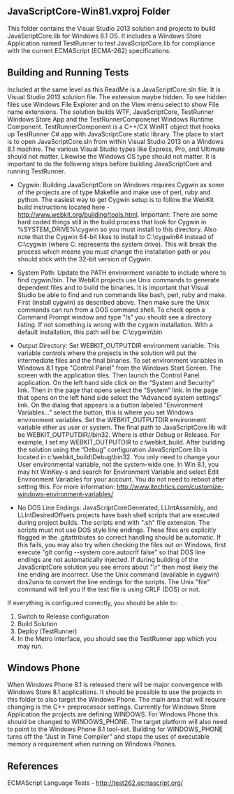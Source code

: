 ﻿JavaScriptCore-Win81.vxproj Folder
----------------------------------

This folder contains the Visual Studio 2013 solution and projects to build JavaScriptCore.lib for Windows 8.1 OS. It includes a Windows Store Application named TestRunner to test JavaScriptCore.lib for compliance with the current ECMAScript (ECMA-262) specifications.

Building and Running Tests
--------------------------

Included at the same level as this ReadMe is a JavaScriptCore.sln file. It is Visual Studio 2013 solution file. The extension maybe hidden. To see hidden files use Windows File Explorer and on the View menu select to show File name extensions. The solution builds WTF, JavaScriptCore, TestRunner Windows Store App and the TestRunnerComponenet Windows Runtime Component. TestRunnerComponent is a C++/CX WinRT object that hooks up TestRunner C# app with JavaScriptCore static library. The place to start is to open JavaScriptCore.sln from within Visual Studio 2013 on a Windows 8.1 machine. The various Visual Studio types like Express, Pro, and Ultimate should not matter. Likewise the Windows OS type should not matter. It is important to do the following steps before building JavaScriptCore and running TestRunner.

- Cygwin: Building JavaScriptCore on Windows requires Cygwin as some of the projects are of type Makefile and make use of perl, ruby and python. The easiest way to get Cygwin setup is to follow the WebKit build instructions located here - http://www.webkit.org/building/tools.html. Important: There are some hard coded things still in the build process that look for Cygwin in %SYSTEM_DRIVE%\cygwin so you must install to this directory. Also note that the Cygwin 64-bit likes to install to C:\cygwin64 instead of C:\cygwin (where C: represents the system drive). This will break the process which means you must change the installation path or you should stick with the 32-bit version of Cygwin.

- System Path: Update the PATH environment variable to include where to find cygwin/bin. The WebKit projects use Unix commands to generate dependent files and to build the binaries. It is important that Visual Studio be able to find and run commands like bash, perl, ruby and make. First (install cygwin) as described above. Then make sure the Unix commands can run from a DOS command shell. To check open a Command Prompt window and type "ls" you should see a directory listing. If not something is wrong with the cygwin installation. With a default installation, this path will be: C:\cygwin\bin

- Output Directory: Set WEBKIT_OUTPUTDIR environment variable. This variable controls where the projects in the solution will put the intermediate files and the final binaries. To set environment variables in Windows 8.1 type "Control Panel" from the Windows Start Screen. The screen with the application tiles. Then launch the Control Panel application. On the left hand side click on the “System and Security” link. Then in the page that opens select the “System” link. In the page that opens on the left hand side select the “Advanced system settings” link. On the dialog that appears is a button labeled "Environment Variables..." select the button, this is where you set Windows environment variables. Set the WEBKIT_OUTPUTDIR environment variable ether as user or system. The final path to JavaScriptCore.lib will be WEBKIT_OUTPUTDIR/<CONFIGURATION>/bin32. Where <CONFIGURATION> is ether Debug or Release.  For example, I set my WEBKIT_OUTPUTDIR to c:\webkit_build. After building the solution using the “Debug” configuration JavaScriptCore.lib is located in c:\webkit_build\Debug\bin32. You only need to change your User environmental variable, not the system-wide one. In Win 8.1, you may hit WinKey-s and search for Environment Variable and select Edit Environment Variables for your account. You do not need to reboot after setting this.
For more information:
http://www.itechtics.com/customize-windows-environment-variables/


- No DOS Line Endings: JavaScriptCoreGenerated, LLIntAssembly, and LLIntDesiredOffsets projects have bash shell scripts that are executed during project builds. The scripts end with ".sh" file extension. The scripts must not use DOS style line endings. These files are explicitly flagged in the .gitattributes so correct handling should be automatic. If this fails, you may also try when checking the files out on Windows, first execute "git config --system core.autocrlf false" so that DOS line endings are not automatically injected. If during building of the JavaScriptCore solution you see errors about "\r" then most likely the line ending are incorrect. Use the Unix command (available in cygwin) dos2unix to convert the line endings for the scripts. The Unix "file" command will tell you if the text file is using CRLF (DOS) or not.

If everything is configured correctly, you should be able to:
1) Switch to Release configuration
2) Build Solution
3) Deploy (TestRunner)
4) In the Metro interface, you should see the TestRunner app which you may run.

Windows Phone
-------------

When Windows Phone 8.1 is released there will be major convergence with Windows Store 8.1 applications. It should be possible to use the projects in this folder to also target the Windows Phone. The main area that will require changing is the C++ preprocessor settings.  Currently for Windows Store Application the projects are defining WINDOWS. For Windows Phone this should be changed to WINDOWS_PHONE. The target platform will also need to point to the Windows Phone 8.1 tool-set. Building for WINDOWS_PHONE turns off the "Just In Time Compiler" and stops the uses of executable memory a requirement when running on Windows Phones.


 References
 ----------

 ECMAScript Language Tests - http://test262.ecmascript.org/
